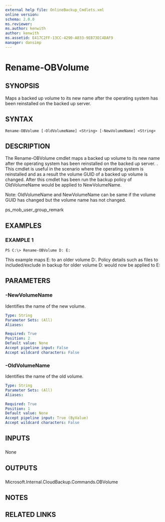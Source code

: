 ```yaml
---
external help file: OnlineBackup_Cmdlets.xml
online version: 
schema: 2.0.0
ms.reviewer:
ms.author: kenwith
author: kenwith
ms.assetid: E417C2FF-13CC-4290-A833-9EB73EC4DAF9
manager: dansimp
---
```


# Rename-OBVolume

## SYNOPSIS
Maps a backed up volume to its new name after the operating system has been reinstalled on the backed up server.

## SYNTAX

```
Rename-OBVolume [-OldVolumeName] <String> [-NewVolumeName] <String>
```

## DESCRIPTION
The Rename-OBVolume cmdlet maps a backed up volume to its new name after the operating system has been reinstalled on the backed up server.
. This cmdlet is useful in the scenario where the operating system is reinstalled and as a result the volume GUID of a backed up volume is changed.
After this cmdlet has been run the backup policy of OldVolumeName would be applied to NewVolumeName.

Note: OldVolumeName and NewVolumeName can be same if the volume GUID has changed but the volume name has not changed.

ps_mob_user_group_remark

## EXAMPLES

### EXAMPLE 1
```
PS C:\> Rename-OBVolume D: E:
```

This example maps E: to an older volume D:.
Policy details such as files to included/exclude in backup for older volume D: would now be applied to E:

## PARAMETERS

### -NewVolumeName
Identifies the name of the new volume.

```yaml
Type: String
Parameter Sets: (All)
Aliases: 

Required: True
Position: 2
Default value: None
Accept pipeline input: False
Accept wildcard characters: False
```

### -OldVolumeName
Identifies the name of the old volume.

```yaml
Type: String
Parameter Sets: (All)
Aliases: 

Required: True
Position: 1
Default value: None
Accept pipeline input: True (ByValue)
Accept wildcard characters: False
```

## INPUTS

### 
None

## OUTPUTS

### 
Microsoft.Internal.CloudBackup.Commands.OBVolume

## NOTES

## RELATED LINKS

